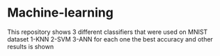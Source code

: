 # Machine-learning
This repository shows 3 different classifiers that were used on MNIST dataset 
1-KNN
2-SVM
3-ANN
for each one the best accuracy and other results is shown
